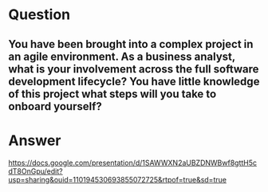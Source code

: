 
# Question

## You have been brought into a complex project in an agile environment. As a business analyst, what is your involvement across the full software development lifecycle? You have little knowledge of this project what steps will you take to onboard yourself?

# Answer

https://docs.google.com/presentation/d/1SAWWXN2aUBZDNWBwf8gttH5cdT8OnGpu/edit?usp=sharing&ouid=110194530693855072725&rtpof=true&sd=true





